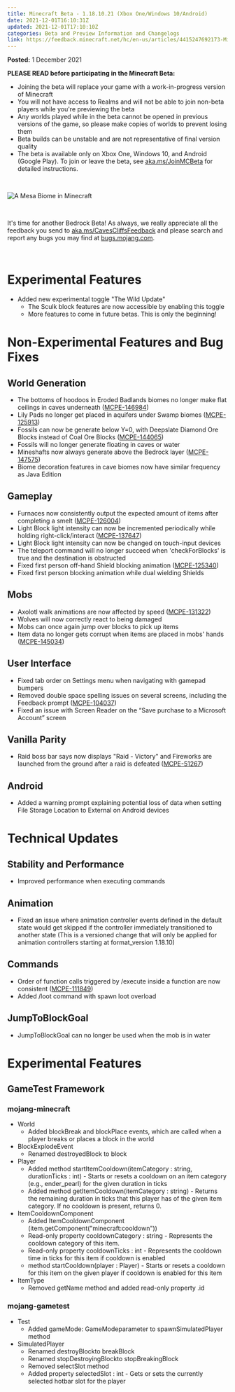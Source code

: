 ```yaml
---
title: Minecraft Beta - 1.18.10.21 (Xbox One/Windows 10/Android)
date: 2021-12-01T16:10:31Z
updated: 2021-12-01T17:10:10Z
categories: Beta and Preview Information and Changelogs
link: https://feedback.minecraft.net/hc/en-us/articles/4415247692173-Minecraft-Beta-1-18-10-21-Xbox-One-Windows-10-Android-
---
```


**Posted:** 1 December 2021

**PLEASE READ before participating in the Minecraft Beta:**

- Joining the beta will replace your game with a work-in-progress version of Minecraft
- You will not have access to Realms and will not be able to join non-beta players while you're previewing the beta
- Any worlds played while in the beta cannot be opened in previous versions of the game, so please make copies of worlds to prevent losing them
- Beta builds can be unstable and are not representative of final version quality
- The beta is available only on Xbox One, Windows 10, and Android (Google Play). To join or leave the beta, see [aka.ms/JoinMCBeta](https://aka.ms/JoinMCBeta) for detailed instructions.

 

![A Mesa Biome in Minecraft](https://feedback.minecraft.net/hc/article_attachments/4415268992013/Screen_Shot_12-01-21_at_03.59_PM.JPG)

 

It's time for another Bedrock Beta! As always, we really appreciate all the feedback you send to [aka.ms/CavesCliffsFeedback](http://aka.ms/CavesCliffsFeedback) and please search and report any bugs you may find at [bugs.mojang.com](http://bugs.mojang.com/).

 

# **Experimental Features**

- Added new experimental toggle "The Wild Update"
  - The Sculk block features are now accessible by enabling this toggle
  - More features to come in future betas. This is only the beginning!

# **Non-Experimental Features and Bug Fixes**

## **World Generation**

- The bottoms of hoodoos in Eroded Badlands biomes no longer make flat ceilings in caves underneath ([MCPE-146984](https://bugs.mojang.com/browse/MCPE-146984))
- Lily Pads no longer get placed in aquifers under Swamp biomes ([MCPE-125913](https://bugs.mojang.com/browse/MCPE-125913))
- Fossils can now be generate below Y=0, with Deepslate Diamond Ore Blocks instead of Coal Ore Blocks ([MCPE-144065](https://bugs.mojang.com/browse/MCPE-144065))
- Fossils will no longer generate floating in caves or water
- Mineshafts now always generate above the Bedrock layer ([MCPE-147575](https://bugs.mojang.com/browse/MCPE-147575))
- Biome decoration features in cave biomes now have similar frequency as Java Edition

## **Gameplay**

- Furnaces now consistently output the expected amount of items after completing a smelt ([MCPE-126004](https://bugs.mojang.com/browse/MCPE-126004))
- Light Block light intensity can now be incremented periodically while holding right-click/interact ([MCPE-137647](https://bugs.mojang.com/browse/MCPE-137647))
- Light Block light intensity can now be changed on touch-input devices
- The teleport command will no longer succeed when 'checkForBlocks' is true and the destination is obstructed
- Fixed first person off-hand Shield blocking animation ([MCPE-125340](https://bugs.mojang.com/browse/MCPE-125340))
- Fixed first person blocking animation while dual wielding Shields

## **Mobs**

- Axolotl walk animations are now affected by speed ([MCPE-131322](https://bugs.mojang.com/browse/MCPE-131322))
- Wolves will now correctly react to being damaged
- Mobs can once again jump over blocks to pick up items
- Item data no longer gets corrupt when items are placed in mobs' hands ([MCPE-145034](https://bugs.mojang.com/browse/MCPE-145034))

## **User Interface**

- Fixed tab order on Settings menu when navigating with gamepad bumpers
- Removed double space spelling issues on several screens, including the Feedback prompt ([MCPE-104037](https://bugs.mojang.com/browse/MCPE-104037))
- Fixed an issue with Screen Reader on the “Save purchase to a Microsoft Account” screen

## **Vanilla Parity**

- Raid boss bar says now displays "Raid - Victory" and Fireworks are launched from the ground after a raid is defeated ([MCPE-51267](https://bugs.mojang.com/browse/MCPE-51267))

## **Android**

- Added a warning prompt explaining potential loss of data when setting File Storage Location to External on Android devices

# **Technical Updates**

## **Stability and Performance**

- Improved performance when executing commands

## **Animation**

- Fixed an issue where animation controller events defined in the default state would get skipped if the controller immediately transitioned to another state (This is a versioned change that will only be applied for animation controllers starting at format_version 1.18.10)

## **Commands**

- Order of function calls triggered by /execute inside a function are now consistent ([MCPE-111849](https://bugs.mojang.com/browse/MCPE-111849))
- Added /loot command with spawn loot overload

## **JumpToBlockGoal**

- JumpToBlockGoal can no longer be used when the mob is in water

# **Experimental Features**

## **GameTest Framework**

### **mojang-minecraft**

- World
  - Added blockBreak and blockPlace events, which are called when a player breaks or places a block in the world
- BlockExplodeEvent
  - Renamed destroyedBlock to block
- Player
  - Added method startItemCooldown(itemCategory : string, durationTicks : int) - Starts or resets a cooldown on an item category (e.g., ender_pearl) for the given duration in ticks
  - Added method getItemCooldown(itemCategory : string) - Returns the remaining duration in ticks that this player has of the given item category. If no cooldown is present, returns 0.
- ItemCooldownComponent
  - Added ItemCooldownComponent (item.getComponent("minecraft:cooldown"))
  - Read-only property cooldownCategory : string - Represents the cooldown category of this item.
  - Read-only property cooldownTicks : int - Represents the cooldown time in ticks for this item if cooldown is enabled
  - method startCooldown(player : Player) - Starts or resets a cooldown for this item on the given player if cooldown is enabled for this item
- ItemType
  - Removed getName method and added read-only property .id

### **mojang-gametest**

- Test
  - Added gameMode: GameModeparameter to spawnSimulatedPlayer method
- SimulatedPlayer
  - Renamed destroyBlockto breakBlock
  - Renamed stopDestroyingBlockto stopBreakingBlock
  - Removed selectSlot method
  - Added property selectedSlot : int - Gets or sets the currently selected hotbar slot for the player
